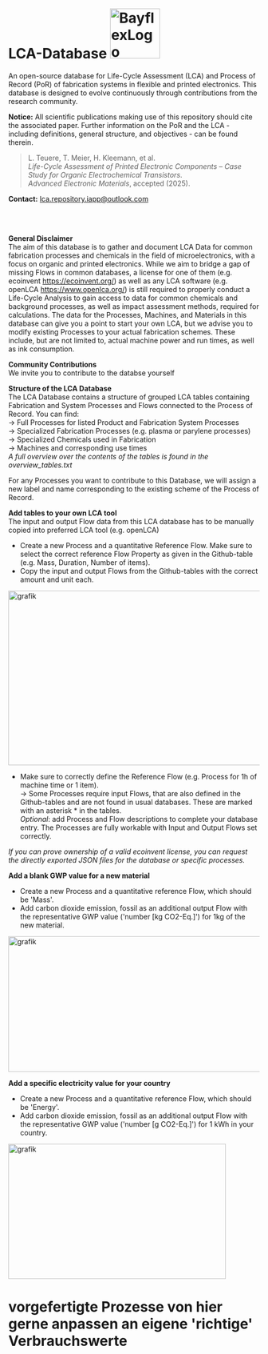 # LCA-Database <img width="100" alt="BayflexLogo" src="https://github.com/user-attachments/assets/35cc3edb-4195-45e8-9562-680798594199" />

An open-source database for Life-Cycle Assessment (LCA) and Process of Record (PoR) of fabrication systems in flexible and printed electronics.
This database is designed to evolve continuously through contributions from the research community.

**Notice:** All scientific publications making use of this repository should cite the associated paper.
Further information on the PoR and the LCA - including definitions, general structure, and objectives - can be found therein.
> L. Teuere, T. Meier, H. Kleemann, et al. <br>
> *Life-Cycle Assessment of Printed Electronic Components – Case Study for Organic Electrochemical Transistors*.  
> _Advanced Electronic Materials_, accepted (2025).
> 

**Contact:** lca.repository.iapp@outlook.com

<br>
<br>

**General Disclaimer**<br>
The aim of this database is to gather and document LCA Data for common fabrication processes and chemicals in the field of microelectronics, with a focus on organic and printed electronics. While we aim to bridge a gap of missing Flows in common databases, a license for one of them (e.g. ecoinvent https://ecoinvent.org/) as well as any LCA software (e.g. openLCA https://www.openlca.org/) is still required to properly conduct a Life-Cycle Analysis to gain access to data for common chemicals and background processes, as well as impact assessment methods, required for calculations. The data for the Processes, Machines, and Materials in this database can give you a point to start your own LCA, but we advise you to modify existing Processes to your actual fabrication schemes. These include, but are not limited to, actual machine power and run times, as well as ink consumption.

**Community Contributions**<br>
We invite you to contribute to the databse yourself


**Structure of the LCA Database**<br>
The LCA Database contains a structure of grouped LCA tables containing Fabrication and System Processes and Flows connected to the Process of Record.
You can find:<br>
 → Full Processes for listed Product and Fabrication System Processes<br>
 → Specialized Fabrication Processes (e.g. plasma or parylene processes)<br>
 → Specialized Chemicals used in Fabrication<br>
 → Machines and corresponding use times<br>
*A full overview over the contents of the tables is found in the overview_tables.txt*<br>

For any Processes you want to contribute to this Database, we will assign a new label and name corresponding to the existing scheme of the Process of Record.


**Add tables to your own LCA tool**<br>
The input and output Flow data from this LCA database has to be manually copied into preferred LCA tool (e.g. openLCA)<br>
-	Create a new Process and a quantitative Reference Flow. Make sure to select the correct reference Flow Property as given in the Github-table (e.g. Mass, Duration, Number of items).<br>
-	Copy the input and output Flows from the Github-tables with the correct amount and unit each.<br>
<img width="577" height="349" alt="grafik" src="https://github.com/user-attachments/assets/0b466db9-5cf7-44b2-aa01-1dedc3613fd3" />


-	Make sure to correctly define the Reference Flow (e.g. Process for 1h of machine time or 1 item).<br>
 → Some Processes require input Flows, that are also defined in the Github-tables and are not found in usual databases. These are marked with an asterisk * in the tables.<br>
*Optional*: add Process and Flow descriptions to complete your database entry. The Processes are fully workable with Input and Output Flows set correctly.<br>

*If you can prove ownership of a valid ecoinvent license, you can request the directly exported JSON files for the database or specific processes.*<br>

**Add a blank GWP value for a new material**<br>
-	Create a new Process and a quantitative reference Flow, which should be 'Mass'.<br>
-	Add carbon dioxide emission, fossil as an additional output Flow with the representative GWP value ('number [kg CO2-Eq.]') for 1kg of the new material.<br>
<img width="574" height="271" alt="grafik" src="https://github.com/user-attachments/assets/8e6639fb-b9b0-4a47-bd78-302dc7dd2f35" />

**Add a specific electricity value for your country**<br>
-	Create a new Process and a quantitative reference Flow, which should be 'Energy'.<br>
-	Add carbon dioxide emission, fossil as an additional output Flow with the representative GWP value ('number [g CO2-Eq.]') for 1 kWh in your country.<br>
<img width="436" height="270" alt="grafik" src="https://github.com/user-attachments/assets/3bcc888c-dab0-4c75-8451-d5f16caf3a8b" />



# vorgefertigte Prozesse von hier gerne anpassen an eigene 'richtige' Verbrauchswerte

